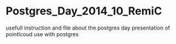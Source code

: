 Postgres_Day_2014_10_RemiC
==========================

usefull instruction and file about the postgres day presentation of pointlcoud use with postgres
